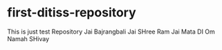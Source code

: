 # first-ditiss-repository
This is just test Repository Jai Bajrangbali Jai SHree Ram Jai Mata DI Om Namah SHivay
